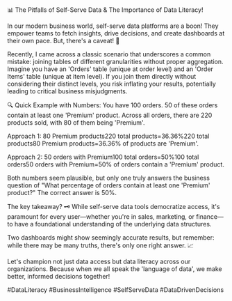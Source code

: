 📊 The Pitfalls of Self-Serve Data & The Importance of Data Literacy!  

In our modern business world, self-serve data platforms are a boon! They empower teams to fetch insights, drive decisions, and create dashboards at their own pace. But, there's a caveat! 🚫
 
Recently, I came across a classic scenario that underscores a common mistake: joining tables of different granularities without proper aggregation. Imagine you have an 'Orders' table (unique at order level) and an 'Order Items' table (unique at item level). If you join them directly without considering their distinct levels, you risk inflating your results, potentially leading to critical business misjudgments.


🔍 Quick Example with Numbers: You have 100 orders. 50 of these orders contain at least one 'Premium' product. Across all orders, there are 220 products sold, with 80 of them being 'Premium'.


Approach 1: 80 Premium products220 total products=36.36%220 total products80 Premium products​=36.36% of products are 'Premium'. 

Approach 2: 50 orders with Premium100 total orders=50%100 total orders50 orders with Premium​=50% of orders contain a 'Premium' product. 

Both numbers seem plausible, but only one truly answers the business question of "What percentage of orders contain at least one 'Premium' product?" The correct answer is 50%.  

The key takeaway? 🗝️ While self-serve data tools democratize access, it's paramount for every user—whether you're in sales, marketing, or finance—to have a foundational understanding of the underlying data structures.
 

Two dashboards might show seemingly accurate results, but remember: while there may be many truths, there's only one right answer. 📈 

Let's champion not just data access but data literacy across our organizations. Because when we all speak the 'language of data', we make better, informed decisions together!  

#DataLiteracy #BusinessIntelligence #SelfServeData #DataDrivenDecisions

